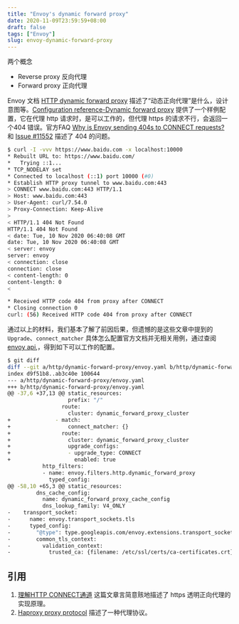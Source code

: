 ```yaml
---
title: "Envoy's dynamic forward proxy"
date: 2020-11-09T23:59:59+08:00
draft: false
tags: ["Envoy"]
slug: envoy-dynamic-forward-proxy
---
```


两个概念

- Reverse proxy 反向代理
- Forward proxy 正向代理

Envoy 文档 [HTTP dynamic forward proxy](https://www.envoyproxy.io/docs/envoy/v1.16.0/intro/arch_overview/http/http_proxy) 描述了“动态正向代理”是什么，设计意图等。[Configuration reference-Dynamic forward proxy](https://www.envoyproxy.io/docs/envoy/v1.16.0/configuration/http/http_filters/dynamic_forward_proxy_filter) 提供了一个样例配置，它在代理 http 请求时，是可以工作的，但代理 https 的请求不行，会返回一个404 错误。官方FAQ [Why is Envoy sending 404s to CONNECT requests?](https://www.envoyproxy.io/docs/envoy/v1.16.0/faq/debugging/why_is_envoy_404ing_connect_requests) 和 [Issue #11552](https://github.com/envoyproxy/envoy/issues/11552) 描述了 404 的问题。

```sh
$ curl -I -vvv https://www.baidu.com -x localhost:10000
* Rebuilt URL to: https://www.baidu.com/
*   Trying ::1...
* TCP_NODELAY set
* Connected to localhost (::1) port 10000 (#0)
* Establish HTTP proxy tunnel to www.baidu.com:443
> CONNECT www.baidu.com:443 HTTP/1.1
> Host: www.baidu.com:443
> User-Agent: curl/7.54.0
> Proxy-Connection: Keep-Alive
>
< HTTP/1.1 404 Not Found
HTTP/1.1 404 Not Found
< date: Tue, 10 Nov 2020 06:40:08 GMT
date: Tue, 10 Nov 2020 06:40:08 GMT
< server: envoy
server: envoy
< connection: close
connection: close
< content-length: 0
content-length: 0
<

* Received HTTP code 404 from proxy after CONNECT
* Closing connection 0
curl: (56) Received HTTP code 404 from proxy after CONNECT
```

通过以上的材料，我们基本了解了前因后果，但遗憾的是这些文章中提到的 `Upgrade`、`connect_matcher` 具体怎么配置官方文档并无相关用例，通过查阅[envoy api](https://github.com/envoyproxy/envoy/blob/v1.16.0/api/envoy/config/route/v3/route_components.proto),，得到如下可以工作的配置。

```sh
$ git diff
diff --git a/http/dynamic-forward-proxy/envoy.yaml b/http/dynamic-forward-proxy/envoy.yaml
index d9f51b8..ab3c40e 100644
--- a/http/dynamic-forward-proxy/envoy.yaml
+++ b/http/dynamic-forward-proxy/envoy.yaml
@@ -37,6 +37,13 @@ static_resources:
                   prefix: "/"
                 route:
                   cluster: dynamic_forward_proxy_cluster
+              - match:
+                  connect_matcher: {}
+                route:
+                  cluster: dynamic_forward_proxy_cluster
+                  upgrade_configs:
+                  - upgrade_type: CONNECT
+                    enabled: true
           http_filters:
           - name: envoy.filters.http.dynamic_forward_proxy
             typed_config:
@@ -58,10 +65,3 @@ static_resources:
         dns_cache_config:
           name: dynamic_forward_proxy_cache_config
           dns_lookup_family: V4_ONLY
-    transport_socket:
-      name: envoy.transport_sockets.tls
-      typed_config:
-        "@type": type.googleapis.com/envoy.extensions.transport_sockets.tls.v3.UpstreamTlsContext
-        common_tls_context:
-          validation_context:
-            trusted_ca: {filename: /etc/ssl/certs/ca-certificates.crt}
```

## 引用

1. [理解HTTP CONNECT通道](https://joji.me/zh-cn/blog/the-http-connect-tunnel/) 这篇文章言简意赅地描述了 https 透明正向代理的实现原理。
1. [Haproxy proxy protocol](https://www.haproxy.org/download/1.9/doc/proxy-protocol.txt) 描述了一种代理协议。
